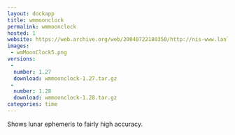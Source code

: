 ```yaml
---
layout: dockapp
title: wmmoonclock
permalink: wmmoonclock
hosted: 1
website: https://web.archive.org/web/20040722180350/http://nis-www.lanl.gov/~mgh/WindowMaker/DockApps.shtml
images:
 - wmMoonClock5.png
versions:
 -
  number: 1.27
  download: wmmoonclock-1.27.tar.gz
 -
  number: 1.28
  download: wmmoonclock-1.28.tar.gz
categories: time
---
```

Shows lunar ephemeris to fairly high accuracy.
